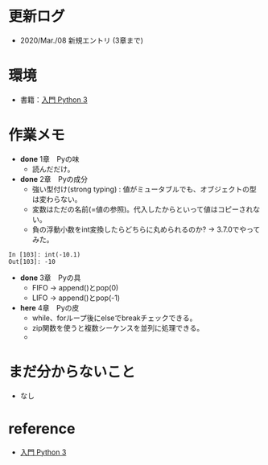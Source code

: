 # 更新ログ
- 2020/Mar./08 新規エントリ (3章まで)

# 環境
- 書籍：[入門 Python 3][book]

# 作業メモ
- __done__ 1章　Pyの味
    - 読んだだけ。
- __done__ 2章　Pyの成分
    - 強い型付け(strong typing) : 値がミュータブルでも、オブジェクトの型は変わらない。
    - 変数はただの名前(=値の参照)。代入したからといって値はコピーされない。
    - 負の浮動小数をint変換したらどちらに丸められるのか? → 3.7.0でやってみた。
```
In [103]: int(-10.1)
Out[103]: -10
```
- __done__ 3章　Pyの具
    - FIFO → append()とpop(0)
    - LIFO → append()とpop(-1)
- __here__ 4章　Pyの皮
    - while、forループ後にelseでbreakチェックできる。
    - zip関数を使うと複数シーケンスを並列に処理できる。
    - 
# まだ分からないこと
- なし

# reference
- [入門 Python 3][book]

[book]: https://www.amazon.co.jp/%E5%85%A5%E9%96%80-Python-3-Bill-Lubanovic/dp/4873117380
